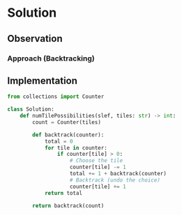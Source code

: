# **Solution**

## **Observation**


### **Approach (Backtracking)**



## **Implementation**

```python
from collections import Counter

class Solution:
    def numTilePossibilities(slef, tiles: str) -> int:
        count = Counter(tiles)

        def backtrack(counter):
            total = 0
            for tile in counter:
                if counter[tile] > 0:
                    # Choose the tile
                    counter[tile] -= 1
                    total += 1 + backtrack(counter)
                    # Backtrack (undo the choice)
                    counter[tile] += 1
            return total

        return backtrack(count)
```